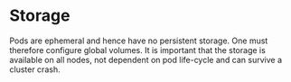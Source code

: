 # Storage

Pods are ephemeral and hence have no persistent storage. One must therefore
configure global volumes. It is important that the storage is available on all
nodes, not dependent on pod life-cycle and can survive a cluster crash.
